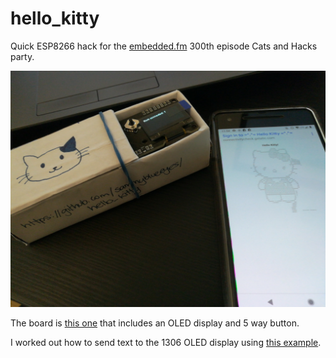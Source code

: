 # hello_kitty

Quick ESP8266 hack for the [embedded.fm](https://embedded.fm/) 300th episode Cats and Hacks party.


![HelloKitty hack](https://github.com/sammyblueeyes/hello_kitty/blob/master/images/hello_kitty.jpg)

The board is [this one](https://www.amazon.com/gp/product/B07JGYBYT1/ref=ppx_yo_dt_b_asin_title_o05_s01?ie=UTF8&psc=1) 
that includes an OLED display and 5 way button.

I worked out how to send text to the 1306 OLED display using [this example](https://github.com/xnih/MakerHawk-ESP8266).

